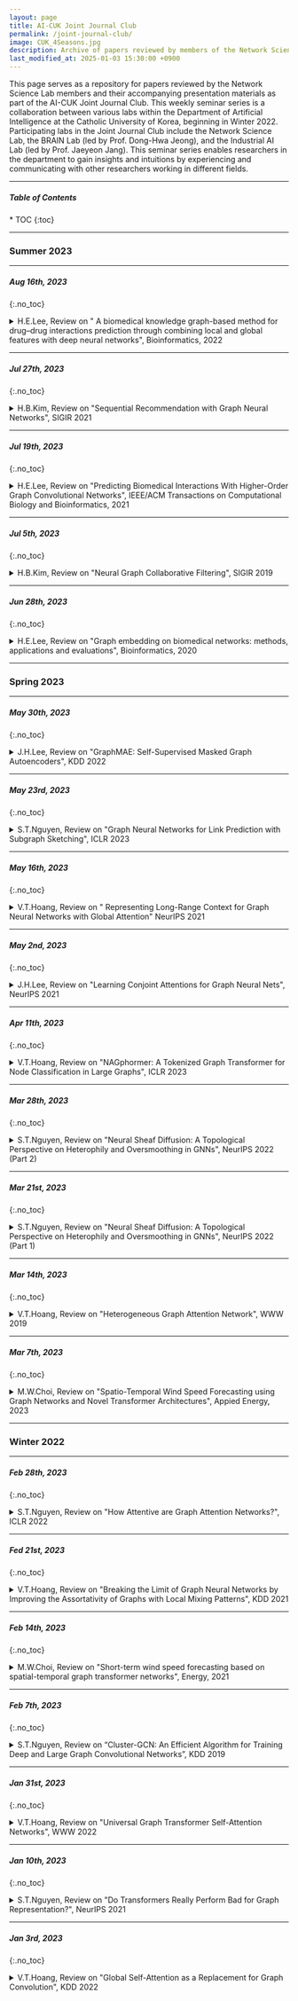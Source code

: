 ```yaml
---
layout: page
title: AI-CUK Joint Journal Club
permalink: /joint-journal-club/
image: CUK_4Seasons.jpg
description: Archive of papers reviewed by members of the Network Science Lab at the Catholic University of Korea as part of the AI-CUK Joint Journal Club
last_modified_at: 2025-01-03 15:30:00 +0900
---
```


This page serves as a repository for papers reviewed by the Network Science Lab members and their accompanying presentation materials as part of the AI-CUK Joint Journal Club. This weekly seminar series is a collaboration between various labs within the Department of Artificial Intelligence at the Catholic University of Korea, beginning in Winter 2022. Participating labs in the Joint Journal Club include the Network Science Lab, the BRAIN Lab (led by Prof. Dong-Hwa Jeong), and the Industrial AI Lab (led by Prof. Jaeyeon Jang). This seminar series enables researchers in the department to gain insights and intuitions by experiencing and communicating with other researchers working in different fields. 

***

<h5>Table of Contents</h5>
* TOC
{:toc}

***
### Summer 2023

***
##### Aug 16th, 2023
{:.no_toc}

<details markdown="1">
  <summary> H.E.Lee, Review on " A biomedical knowledge graph-based method for drug–drug interactions prediction through combining local and global features with deep neural networks", Bioinformatics, 2022</summary>
  <p align="center"><iframe src="https://www.slideshare.net/slideshow/embed_code/key/C1Vl839dCay4kx?hostedIn=slideshare&page=upload" width="90%" height="485" frameborder="0" marginwidth="0" marginheight="0" scrolling="no" style="border:1px solid #CCC; border-width:1px; margin-bottom:5px; max-width: 100%;" allowfullscreen></iframe></p>
</details>

***
##### Jul 27th, 2023
{:.no_toc}

<details markdown="1">
  <summary> H.B.Kim, Review on "Sequential Recommendation with Graph Neural Networks", SIGIR 2021</summary>
  <p align="center"><iframe src="https://www.slideshare.net/slideshow/embed_code/key/ozb8iMRLJY4MD0?hostedIn=slideshare&page=upload" width="90%" height="485" frameborder="0" marginwidth="0" marginheight="0" scrolling="no" style="border:1px solid #CCC; border-width:1px; margin-bottom:5px; max-width: 100%;" allowfullscreen></iframe></p>
</details>

***
##### Jul 19th, 2023
{:.no_toc}

<details markdown="1">
  <summary> H.E.Lee, Review on "Predicting Biomedical Interactions With Higher-Order Graph Convolutional Networks", IEEE/ACM Transactions on Computational Biology and Bioinformatics, 2021</summary>
  <p align="center"><iframe src="https://www.slideshare.net/slideshow/embed_code/key/9UNjwoetFWr6XL?hostedIn=slideshare&page=upload" width="90%" height="485" frameborder="0" marginwidth="0" marginheight="0" scrolling="no" style="border:1px solid #CCC; border-width:1px; margin-bottom:5px; max-width: 100%;" allowfullscreen></iframe></p>
</details>
    
***
##### Jul 5th, 2023
{:.no_toc}

<details markdown="1">
  <summary> H.B.Kim, Review on "Neural Graph Collaborative Filtering", SIGIR 2019</summary>
  <p align="center"><iframe src="https://www.slideshare.net/slideshow/embed_code/key/6Ik5i6zNjFqMp9?hostedIn=slideshare&page=upload" width="90%" height="485" frameborder="0" marginwidth="0" marginheight="0" scrolling="no" style="border:1px solid #CCC; border-width:1px; margin-bottom:5px; max-width: 100%;" allowfullscreen></iframe></p>
</details>

***
##### Jun 28th, 2023
{:.no_toc}

<details markdown="1">
  <summary> H.E.Lee, Review on "Graph embedding on biomedical networks: methods, applications and evaluations", Bioinformatics, 2020</summary>
  <p align="center"><iframe src="https://www.slideshare.net/slideshow/embed_code/key/NTh9QOVNN33g3p?hostedIn=slideshare&page=upload" width="90%" height="485" frameborder="0" marginwidth="0" marginheight="0" scrolling="no" style="border:1px solid #CCC; border-width:1px; margin-bottom:5px; max-width: 100%;" allowfullscreen></iframe></p>
</details>

***
### Spring 2023

***
##### May 30th, 2023
{:.no_toc}

<details markdown="1">
  <summary> J.H.Lee, Review on "GraphMAE: Self-Supervised Masked Graph Autoencoders", KDD 2022</summary>
  <p align="center"><iframe src="https://www.slideshare.net/slideshow/embed_code/key/24ZNwoj4L44BhX?hostedIn=slideshare&page=upload" width="90%" height="485" frameborder="0" marginwidth="0" marginheight="0" scrolling="no" style="border:1px solid #CCC; border-width:1px; margin-bottom:5px; max-width: 100%;" allowfullscreen></iframe></p>
</details>

***
##### May 23rd, 2023
{:.no_toc}

<details markdown="1">
  <summary> S.T.Nguyen, Review on "Graph Neural Networks for Link Prediction with Subgraph Sketching", ICLR 2023</summary>
  <p align="center"><iframe src="https://www.slideshare.net/slideshow/embed_code/key/4jxmnHJMhn0Igo?hostedIn=slideshare&page=upload" width="90%" height="485" frameborder="0" marginwidth="0" marginheight="0" scrolling="no" style="border:1px solid #CCC; border-width:1px; margin-bottom:5px; max-width: 100%;" allowfullscreen></iframe></p>
</details>

***
##### May 16th, 2023
{:.no_toc}

<details markdown="1">
  <summary> V.T.Hoang, Review on " Representing Long-Range Context for Graph Neural Networks with Global Attention" NeurIPS 2021</summary>
  <p align="center"><iframe src="https://www.slideshare.net/slideshow/embed_code/key/23aJfut3SJYiOU?hostedIn=slideshare&page=upload" width="90%" height="485" frameborder="0" marginwidth="0" marginheight="0" scrolling="no" style="border:1px solid #CCC; border-width:1px; margin-bottom:5px; max-width: 100%;" allowfullscreen></iframe></p>
</details>

***
##### May 2nd, 2023
{:.no_toc}

<details markdown="1">
  <summary> J.H.Lee, Review on "Learning Conjoint Attentions for Graph Neural Nets", NeurIPS 2021</summary>
  <p align="center"><iframe src="https://www.slideshare.net/slideshow/embed_code/key/fBiuGE83PaJHAA?hostedIn=slideshare&page=upload" width="90%" height="485" frameborder="0" marginwidth="0" marginheight="0" scrolling="no" style="border:1px solid #CCC; border-width:1px; margin-bottom:5px; max-width: 100%;" allowfullscreen></iframe></p>
</details>

***
##### Apr 11th, 2023
{:.no_toc}

<details markdown="1">
  <summary> V.T.Hoang, Review on "NAGphormer: A Tokenized Graph Transformer for Node Classification in Large Graphs", ICLR 2023</summary>
  <p align="center"><iframe src="https://www.slideshare.net/slideshow/embed_code/key/2KixExTQx9nGB?hostedIn=slideshare&page=upload" width="90%" height="485" frameborder="0" marginwidth="0" marginheight="0" scrolling="no" style="border:1px solid #CCC; border-width:1px; margin-bottom:5px; max-width: 100%;" allowfullscreen></iframe></p>
</details>

***
##### Mar 28th, 2023
{:.no_toc}

<details markdown="1">
  <summary> S.T.Nguyen, Review on "Neural Sheaf Diffusion: A Topological Perspective on Heterophily and Oversmoothing in GNNs", NeurIPS 2022 (Part 2)</summary>
  <p align="center"><iframe src="https://www.slideshare.net/slideshow/embed_code/key/9dWIwzvOCGEWJ4?hostedIn=slideshare&page=upload" width="90%" height="485" frameborder="0" marginwidth="0" marginheight="0" scrolling="no" style="border:1px solid #CCC; border-width:1px; margin-bottom:5px; max-width: 100%;" allowfullscreen></iframe></p>
</details>

***
##### Mar 21st, 2023
{:.no_toc}

<details markdown="1">
  <summary> S.T.Nguyen, Review on "Neural Sheaf Diffusion: A Topological Perspective on Heterophily and Oversmoothing in GNNs", NeurIPS 2022 (Part 1)</summary>
  <p align="center"><iframe src="https://www.slideshare.net/slideshow/embed_code/key/oCeB4OE2MDsM3F?hostedIn=slideshare&page=upload" width="90%" height="485" frameborder="0" marginwidth="0" marginheight="0" scrolling="no" style="border:1px solid #CCC; border-width:1px; margin-bottom:5px; max-width: 100%;" allowfullscreen></iframe></p>
</details>

***
##### Mar 14th, 2023
{:.no_toc}

<details markdown="1">
  <summary> V.T.Hoang, Review on "Heterogeneous Graph Attention Network", WWW 2019</summary>
  <p align="center"><iframe src="https://www.slideshare.net/slideshow/embed_code/key/alAygijkgP9a2Z?hostedIn=slideshare&page=upload" width="90%" height="485" frameborder="0" marginwidth="0" marginheight="0" scrolling="no" style="border:1px solid #CCC; border-width:1px; margin-bottom:5px; max-width: 100%;" allowfullscreen></iframe></p>
</details>

***
##### Mar 7th, 2023
{:.no_toc}

<details markdown="1">
  <summary> M.W.Choi, Review on "Spatio-Temporal Wind Speed Forecasting using Graph Networks and Novel Transformer Architectures", Appied Energy, 2023</summary>
  <p align="center"><iframe src="https://www.slideshare.net/slideshow/embed_code/key/BvhvTOD8AiolEv?hostedIn=slideshare&page=upload" width="90%" height="485" frameborder="0" marginwidth="0" marginheight="0" scrolling="no" style="border:1px solid #CCC; border-width:1px; margin-bottom:5px; max-width: 100%;" allowfullscreen></iframe></p>
</details>

***
### Winter 2022

***
##### Feb 28th, 2023
{:.no_toc}

<details markdown="1">
  <summary> S.T.Nguyen, Review on "How Attentive are Graph Attention Networks?", ICLR 2022</summary>
  <p align="center"><iframe src="https://www.slideshare.net/slideshow/embed_code/key/seRDp6uhrdaAz5?hostedIn=slideshare&page=upload" width="90%" height="485" frameborder="0" marginwidth="0" marginheight="0" scrolling="no" style="border:1px solid #CCC; border-width:1px; margin-bottom:5px; max-width: 100%;" allowfullscreen></iframe></p>
</details>

***
##### Fed 21st, 2023
{:.no_toc}

<details markdown="1">
  <summary> V.T.Hoang, Review on "Breaking the Limit of Graph Neural Networks by Improving the Assortativity of Graphs with Local Mixing Patterns", KDD 2021</summary>
  <p align="center"><iframe src="https://www.slideshare.net/slideshow/embed_code/key/2QAWDXqvPidobp?hostedIn=slideshare&page=upload" width="90%" height="485" frameborder="0" marginwidth="0" marginheight="0" scrolling="no" style="border:1px solid #CCC; border-width:1px; margin-bottom:5px; max-width: 100%;" allowfullscreen></iframe></p>
</details>

***
##### Feb 14th, 2023
{:.no_toc}

<details markdown="1">
  <summary> M.W.Choi, Review on "Short-term wind speed forecasting based on spatial-temporal graph transformer networks", Energy, 2021</summary>
  <p align="center"><iframe src="https://www.slideshare.net/slideshow/embed_code/key/NzPemnb8jbiHDt?hostedIn=slideshare&page=upload" width="90%" height="485" frameborder="0" marginwidth="0" marginheight="0" scrolling="no" style="border:1px solid #CCC; border-width:1px; margin-bottom:5px; max-width: 100%;" allowfullscreen></iframe></p>
</details>

***
##### Feb 7th, 2023
{:.no_toc}

<details markdown="1">
  <summary> S.T.Nguyen, Review on “Cluster-GCN: An Efficient Algorithm for Training Deep and Large Graph Convolutional Networks”, KDD 2019</summary>
  <p align="center"><iframe src="https://www.slideshare.net/slideshow/embed_code/key/1xqftq9ry2jiwG?hostedIn=slideshare&page=upload" width="90%" height="485" frameborder="0" marginwidth="0" marginheight="0" scrolling="no" style="border:1px solid #CCC; border-width:1px; margin-bottom:5px; max-width: 100%;" allowfullscreen></iframe></p>
</details>

***
##### Jan 31st, 2023
{:.no_toc}

<details markdown="1">
  <summary> V.T.Hoang, Review on "Universal Graph Transformer Self-Attention Networks", WWW 2022</summary>
  <p align="center"><iframe src="https://www.slideshare.net/slideshow/embed_code/key/FYG93IsI2mJhQV?hostedIn=slideshare&page=upload" width="90%" height="485" frameborder="0" marginwidth="0" marginheight="0" scrolling="no" style="border:1px solid #CCC; border-width:1px; margin-bottom:5px; max-width: 100%;" allowfullscreen></iframe></p>
</details>

***
##### Jan 10th, 2023
{:.no_toc}

<details markdown="1">
  <summary> S.T.Nguyen, Review on "Do Transformers Really Perform Bad for Graph Representation?", NeurIPS 2021</summary>
  <p align="center"><iframe src="https://www.slideshare.net/slideshow/embed_code/key/l4shGXsWXsR3RM?hostedIn=slideshare&page=upload" width="90%" height="485" frameborder="0" marginwidth="0" marginheight="0" scrolling="no" style="border:1px solid #CCC; border-width:1px; margin-bottom:5px; max-width: 100%;" allowfullscreen></iframe></p>
</details>

***
##### Jan 3rd, 2023
{:.no_toc}

<details markdown="1">
  <summary> V.T.Hoang, Review on "Global Self-Attention as a Replacement for Graph Convolution", KDD 2022</summary>
  <p align="center"><iframe src="//www.slideshare.net/slideshow/embed_code/key/wGuUO1CzX1z6fV" width="90%" height="485" frameborder="0" marginwidth="0" marginheight="0" scrolling="no" style="border:1px solid #CCC; border-width:1px; margin-bottom:5px; max-width: 100%;" allowfullscreen></iframe></p>
</details>





